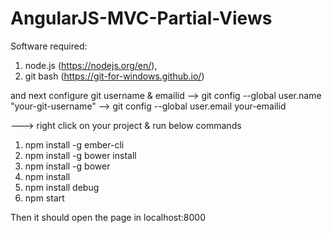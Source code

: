 # AngularJS-MVC-Partial-Views
Software required: 
1) node.js (https://nodejs.org/en/), 
2) git bash  (https://git-for-windows.github.io/)

and next configure git username & emailid
 --> git config --global user.name "your-git-username"
 --> git config --global user.email your-emailid

---> right click on your project & run below commands
1) npm install -g ember-cli
2) npm install -g bower install
3) npm install -g bower
4) npm install
5) npm install debug
6) npm start

Then it should open the page in localhost:8000
